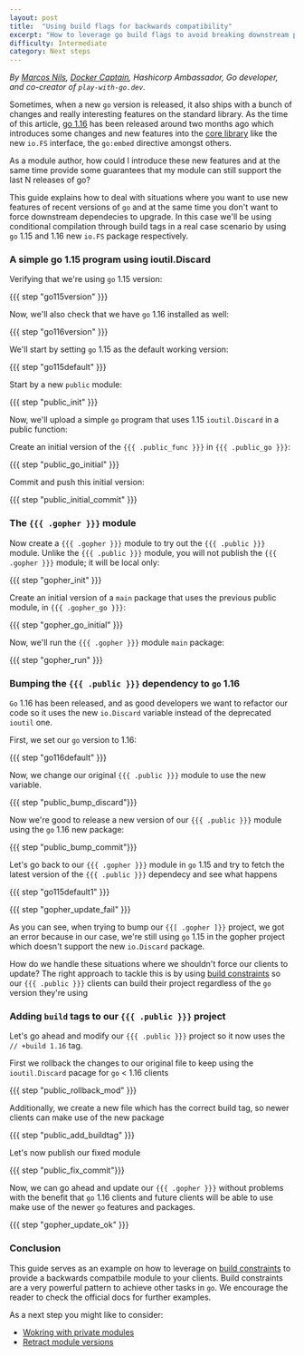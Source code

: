 ```yaml
---
layout: post
title:  "Using build flags for backwards compatibility"
excerpt: "How to leverage go build flags to avoid breaking downstream projects "
difficulty: Intermediate
category: Next steps
---
```


_By [Marcos Nils](https://twitter.com/marcosnils), [Docker Captain](https://www.docker.com/captains/marcos-lilljedahl), Hashicorp Ambassador, Go developer, and co-creator of `play-with-go.dev`._

Sometimes, when a new `go` version is released, it also ships with a bunch of changes and really interesting features on the standard library.
As the time of this article, [go 1.16](https://golang.org/doc/go1.16) has been released around two months ago which introduces some changes and
new features into the [core library](https://golang.org/doc/go1.16#library) like the new `io.FS` interface, the `go:embed` directive amongst others. 

As a module author, how could I introduce these new features and at the same time provide some guarantees that
my module can still support the last N releases of go?

This guide explains how to deal with situations where you want to use new features of recent versions of `go`
and at the same time you don't want to force downstream dependecies to upgrade. In this case we'll be using 
conditional compilation through build tags in a real case scenario by using `go` 1.15 and 1.16 new `io.FS`
package respectively. 


### A simple go 1.15 program using ioutil.Discard

Verifying that we're using `go` 1.15 version:

{{{ step "go115version" }}}

Now, we'll also check that we have `go` 1.16 installed as well:

{{{ step "go116version" }}}


We'll start by setting `go` 1.15 as the default working version:

{{{ step "go115default" }}}

Start by a new `public` module:

{{{ step "public_init" }}}

Now, we'll upload a simple `go` program that uses 1.15 `ioutil.Discard` in a public function:

Create an initial version of the `{{{ .public_func }}}` in `{{{ .public_go }}}`:

{{{ step "public_go_initial" }}}

Commit and push this initial version:

{{{ step "public_initial_commit" }}}

### The `{{{ .gopher }}}` module

Now create a `{{{ .gopher }}}` module to try out the `{{{ .public }}}` module. Unlike
the `{{{ .public }}}` module, you will not publish the `{{{ .gopher }}}` module; it
will be local only:

{{{ step "gopher_init" }}}

Create an initial version of a `main` package that uses the previous public module, in `{{{ .gopher_go }}}`:

{{{ step "gopher_go_initial" }}}


Now, we'll run the `{{{ .gopher }}}` module `main` package:

{{{ step "gopher_run" }}}


### Bumping the `{{{ .public }}}` dependency to `go` 1.16

`Go` 1.16 has been released, and as good developers we want to refactor our
code so it uses the new `io.Discard` variable instead of the deprecated `ioutil` one.


First, we set our `go` version to 1.16:

{{{ step "go116default" }}}

Now, we change our original `{{{ .public }}}` module to use the new variable.

{{{ step "public_bump_discard"}}}


Now we're good to release a new version of our `{{{ .public }}}` module
using the `go` 1.16 new package:

{{{ step "public_bump_commit"}}}


Let's go back to our `{{{ .gopher }}}` module in `go` 1.15 and try to fetch
the latest version of the `{{{ .public }}}` dependecy and see what happens

{{{ step "go115default1" }}}

{{{ step "gopher_update_fail" }}}


As you can see, when trying to bump our `{{[ .gopher ]}}` project, we got an 
error because in our case, we're still using `go` 1.15 in the gopher project which
doesn't support the new `io.Discard` package.

How do we handle these situations where we shouldn't force our clients to update?
The right approach to tackle this is by using [build constraints](https://pkg.go.dev/go/build#hdr-Build_Constraints) so our `{{{ .public }}}`
clients can build their project regardless of the `go` version they're using


### Adding `build` tags to our `{{{ .public }}}` project

Let's go ahead and modify our `{{{ .public }}}` project so it now uses the 
`// +build 1.16` tag.

First we rollback the changes to our original file to keep using the `ioutil.Discard`
pacage for `go` < 1.16 clients

{{{ step "public_rollback_mod" }}}


Additionally, we create a new file which has the correct build tag, so 
newer clients can make use of the new package

{{{ step "public_add_buildtag" }}}

Let's now publish our fixed module

{{{ step "public_fix_commit"}}}


Now, we can go ahead and update our `{{{ .gopher }}}` without problems with the
benefit that `go` 1.16 clients and future clients will be able to use make 
use of the newer `go` features and packages.

{{{ step "gopher_update_ok" }}}


### Conclusion

This guide serves as an example on how to leverage on [build constraints](https://pkg.go.dev/go/build#hdr-Build_Constraints)
to provide a backwards compatbile module to your clients. Build constraints are a very 
powerful pattern to achieve other tasks in `go`. We encourage the reader to check the official docs
for further examples.

As a next step you might like to consider:

* [Wokring with private modules](/working-with-private-modules_go115_en/)
* [Retract module versions](/retract-module-versions_go116_en/)
